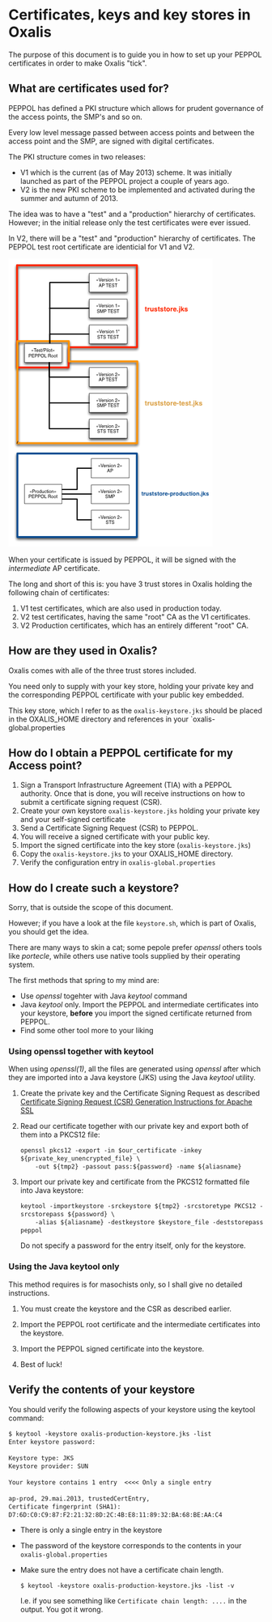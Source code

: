 # Certificates, keys and key stores in Oxalis

The purpose of this document is to guide you in how to set up your PEPPOL certificates in order to make Oxalis "tick".

## What are certificates used for?

PEPPOL has defined a PKI structure which allows for prudent governance of the access points, the SMP's and so on.

Every low level message passed between access points and between the access point and the SMP, are signed with digital certificates.

The PKI structure comes in two releases:

* V1 which is the current (as of May 2013) scheme. It was initially launched as part of the PEPPOL project a couple of
years ago.
* V2 is the new PKI scheme to be implemented and activated during the summer and autumn of 2013.

The idea was to have a "test" and a "production" hierarchy of certificates. However; in the initial release only
 the test certificates were ever issued.

In V2, there will be a "test" and "production" hierarchy of certificates. The PEPPOL test root certificate are identicial
  for V1 and V2.

![Truststore structure](illustrations/truststore.png)

When your certificate is issued by PEPPOL, it will be signed with the *intermediate* AP certificate.

The long and short of this is: you have 3 trust stores in Oxalis holding the following chain of certificates:

1. V1 test certificates, which are also used in production today.
1. V2 test certificates, having the same "root" CA as the V1 certificates.
1. V2 Production certificates, which has an entirely different "root" CA.

## How are they used in Oxalis?

Oxalis comes with alle of the three trust stores included.

You need only to supply with your key store, holding your private key and the corresponding PEPPOL certificate with your public key embedded.

This key store, which I refer to as the `oxalis-keystore.jks` should be placed in the OXALIS_HOME directory and references in your `oxalis-global.properties

## How do I obtain a PEPPOL certificate for my Access point?

1. Sign a Transport Infrastructure Agreement (TIA) with a PEPPOL authority. Once that is done, you will receive instructions on how
to submit a certificate signing request (CSR).
1. Create your own keystore `oxalis-keystore.jks` holding your private key and your self-signed certificate
1. Send a Certificate Signing Request (CSR) to PEPPOL.
1. You will receive a signed certificate with your public key.
1. Import the signed certificate into the key store (`oxalis-keystore.jks`)
1. Copy the `oxalis-keystore.jks` to your OXALIS_HOME directory.
1. Verify the configuration entry in `oxalis-global.properties`

## How do I create such a keystore?

Sorry, that is outside the scope of this document.

  However; if you have a look at the file `keystore.sh`, which is part of Oxalis, you should get the idea.

  There are many ways to skin a cat; some pepole prefer *openssl* others tools like *portecle*, while others use native tools supplied
  by their operating system.

  The first methods that spring to my mind are:

  * Use *openssl* togehter with Java *keytool* command
  * Java *keytool* only.
  Import the PEPPOL and intermediate certificates into your keystore, **before** you import the signed certificate returned from PEPPOL.
  * Find some other tool more to your liking


### Using openssl together with keytool

When using *openssl(1)*, all the files are generated using *openssl* after which they are imported into a Java
keystore (JKS) using the Java *keytool* utility.

 1. Create the private key and the Certificate Signing Request as described
       [Certificate Signing Request (CSR) Generation Instructions for Apache SSL](https://knowledge.verisign.com/support/ssl-certificates-support/index?page=content&actp=CROSSLINK&id=AR198)

 1. Read our certificate together with our private key and export both of them into a PKCS12 file:

    ```
    openssl pkcs12 -export -in $our_certificate -inkey ${private_key_unencrypted_file} \
        -out ${tmp2} -passout pass:${password} -name ${aliasname}
    ```

 1. Import our private key and certificate from the PKCS12 formatted file into Java keystore:

    ```
    keytool -importkeystore -srckeystore ${tmp2} -srcstoretype PKCS12 -srcstorepass ${password} \
        -alias ${aliasname} -destkeystore $keystore_file -deststorepass peppol
    ```

    Do not specify a password for the entry itself, only for the keystore.


### Using the Java keytool only

This method requires is for masochists only, so I shall give no detailed instructions.

  1. You must create the keystore and the CSR as described earlier.

  1. Import the PEPPOL root certificate and the intermediate certificates into the keystore.

  1. Import the PEPPOL signed certificate into the keystore.

  1. Best of luck!


## Verify the contents of your keystore

 You should verify the following aspects of your keystore using the keytool command:

 ```
 $ keytool -keystore oxalis-production-keystore.jks -list
 Enter keystore password:

 Keystore type: JKS
 Keystore provider: SUN

 Your keystore contains 1 entry  <<<< Only a single entry

 ap-prod, 29.mai.2013, trustedCertEntry,
 Certificate fingerprint (SHA1): D7:6D:C0:C9:87:F2:21:32:8D:2C:4B:E8:11:89:32:BA:68:BE:AA:C4
 ```

 * There is only a single entry in the keystore
 * The password of the keystore corresponds to the contents in your `oxalis-global.properties`
 * Make sure the entry does not have a certificate chain length.

   ```
   $ keytool -keystore oxalis-production-keystore.jks -list -v
   ```
   I.e. if you see something like `Certificate chain length: ....` in the output. You got it wrong.
